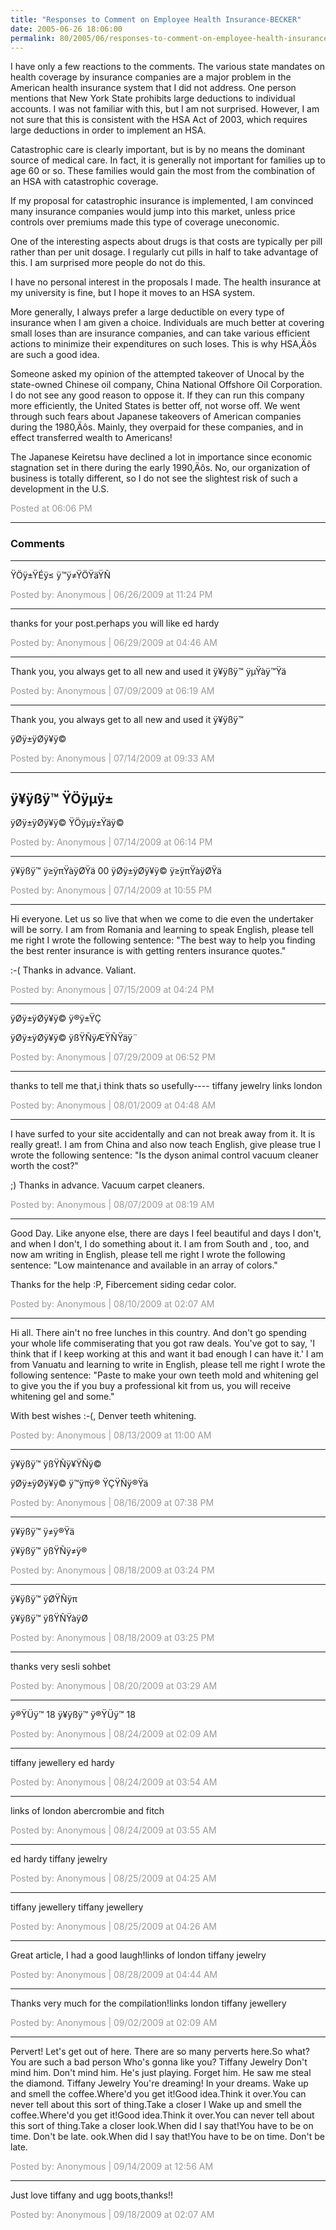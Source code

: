 ```yaml
---
title: "Responses to Comment on Employee Health Insurance-BECKER"
date: 2005-06-26 18:06:00
permalink: 80/2005/06/responses-to-comment-on-employee-health-insurance-becker.html
---
```

I have only a few reactions to the comments. The various state mandates on health coverage by insurance companies are a major problem in the American health insurance system that I did not address. One person mentions that New York State prohibits large deductions to individual accounts. I was not familiar with this, but I am not surprised. However, I am not sure that this is consistent with the HSA Act of 2003, which requires large deductions in order to implement an HSA.

Catastrophic care is clearly important, but is by no means the dominant source of medical care.  In fact, it is generally not important for families up to age 60 or so. These families would gain the most from the combination of an HSA with catastrophic coverage.

If my proposal for catastrophic insurance is implemented, I am convinced many insurance companies would jump into this market, unless price controls over premiums made this type of coverage uneconomic.

One of the interesting aspects about drugs is that costs are typically per pill rather than per unit dosage. I regularly cut pills in half to take advantage of this. I am surprised more people do not do this.

I have no personal interest in the proposals I made. The health insurance at my university is fine, but I hope it moves to an HSA system. 

More generally, I always prefer a large deductible on every type of insurance when I am given a choice. Individuals are much better at covering small loses than are insurance companies, and can take various efficient actions to minimize their expenditures on such loses. This is why HSA‚Äôs are such a good idea.

Someone asked my opinion of the attempted takeover of Unocal by the state-owned Chinese oil company, China National Offshore Oil Corporation. I do not see any good reason to oppose it. If they can run this company more efficiently, the United States is better off, not worse off. We went through such fears about Japanese takeovers of American companies during the 1980‚Äôs. Mainly, they overpaid for these companies, and in effect transferred wealth to Americans!

The Japanese Keiretsu have declined a lot in importance since economic stagnation set in there during the early 1990‚Äôs. No, our organization of business is totally different, so I do not see the slightest risk of such a development in the U.S.

<span style="color:#999">Posted at 06:06 PM</span>

<!-- more -->

---

### Comments

---

ŸÖÿ±ŸÉÿ≤ ÿ™ÿ≠ŸÖŸäŸÑ

<span style="color:#999">Posted by: Anonymous | 06/26/2009 at 11:24 PM</span>

---


thanks for your post.perhaps you will like ed hardy

<span style="color:#999">Posted by: Anonymous | 06/29/2009 at 04:46 AM</span>

---

Thank you, you always get to all new and used it 
ÿ¥ÿßÿ™ ÿµŸàÿ™Ÿä

<span style="color:#999">Posted by: Anonymous | 07/09/2009 at 06:19 AM</span>

---

Thank you, you always get to all new and used it 
ÿ¥ÿßÿ™ 

ÿØÿ±ÿØÿ¥ÿ©

<span style="color:#999">Posted by: Anonymous | 07/14/2009 at 09:33 AM</span>

---

ÿ¥ÿßÿ™ ŸÖÿµÿ±
--
ÿØÿ±ÿØÿ¥ÿ© ŸÖÿµÿ±Ÿäÿ©

<span style="color:#999">Posted by: Anonymous | 07/14/2009 at 06:14 PM</span>

---

ÿ¥ÿßÿ™ ÿ≥ÿπŸàÿØŸä
00
ÿØÿ±ÿØÿ¥ÿ© ÿ≥ÿπŸàÿØŸä

<span style="color:#999">Posted by: Anonymous | 07/14/2009 at 10:55 PM</span>

---

Hi everyone. Let us so live that when we come to die even the undertaker will be sorry.
I am from Romania and learning to speak English, please tell me right I wrote the following sentence: "The best way to help you finding the best renter insurance is with getting renters insurance quotes."

:-( Thanks in advance. Valiant.

<span style="color:#999">Posted by: Anonymous | 07/15/2009 at 04:24 PM</span>

---

ÿØÿ±ÿØÿ¥ÿ© ÿ®ÿ±ŸÇ 


ÿØÿ±ÿØÿ¥ÿ© ÿßŸÑÿÆŸÑŸäÿ¨

<span style="color:#999">Posted by: Anonymous | 07/29/2009 at 06:52 PM</span>

---

thanks to tell me that,i think thats so usefully----
tiffany jewelry 
links london

<span style="color:#999">Posted by: Anonymous | 08/01/2009 at 04:48 AM</span>

---

I have surfed to your site accidentally and can not break away from it. It is really great!.
I am from China and also now teach English, give please true I wrote the following sentence: "Is the dyson animal control vacuum cleaner worth the cost?"

;) Thanks in advance. Vacuum carpet cleaners.

<span style="color:#999">Posted by: Anonymous | 08/07/2009 at 08:19 AM</span>

---

Good Day. Like anyone else, there are days I feel beautiful and days I don't, and when I don't, I do something about it.
I am from South and , too, and now am writing in English, please tell me right I wrote the following sentence: "Low maintenance and available in an array of colors."

Thanks for the help :P, Fibercement siding cedar color.

<span style="color:#999">Posted by: Anonymous | 08/10/2009 at 02:07 AM</span>

---

Hi all. There ain't no free lunches in this country. And don't go spending your whole life commiserating that you got raw deals. You've got to say, 'I think that if I keep working at this and want it bad enough I can have it.'
I am from Vanuatu and learning to write in English, please tell me right I wrote the following sentence: "Paste to make your own teeth mold and whitening gel to give you the if you buy a professional kit from us, you will receive whitening gel and some."

With best wishes :-(, Denver teeth whitening.

<span style="color:#999">Posted by: Anonymous | 08/13/2009 at 11:00 AM</span>

---

ÿ¥ÿßÿ™ ÿßŸÑÿ¥ŸÑÿ© 


ÿØÿ±ÿØÿ¥ÿ© ÿ™ÿπÿ® ŸÇŸÑÿ®Ÿä

<span style="color:#999">Posted by: Anonymous | 08/16/2009 at 07:38 PM</span>

---

ÿ¥ÿßÿ™ ÿ≠ÿ®Ÿä 


ÿ¥ÿßÿ™ ÿßŸÑÿ≠ÿ®

<span style="color:#999">Posted by: Anonymous | 08/18/2009 at 03:24 PM</span>

---

ÿ¥ÿßÿ™ ÿØŸÑÿπ 


ÿ¥ÿßÿ™ ÿßŸÑŸàÿØ

<span style="color:#999">Posted by: Anonymous | 08/18/2009 at 03:25 PM</span>

---

thanks very sesli sohbet

<span style="color:#999">Posted by: Anonymous | 08/20/2009 at 03:29 AM</span>

---

ÿ®ŸÜÿ™ 18
ÿ¥ÿßÿ™ ÿ®ŸÜÿ™ 18

<span style="color:#999">Posted by: Anonymous | 08/24/2009 at 02:09 AM</span>

---

tiffany jewellery
ed hardy

<span style="color:#999">Posted by: Anonymous | 08/24/2009 at 03:54 AM</span>

---

links of london
abercrombie and fitch

<span style="color:#999">Posted by: Anonymous | 08/24/2009 at 03:55 AM</span>

---

ed hardy
tiffany jewelry

<span style="color:#999">Posted by: Anonymous | 08/25/2009 at 04:25 AM</span>

---

tiffany jewellery
tiffany jewellery

<span style="color:#999">Posted by: Anonymous | 08/25/2009 at 04:26 AM</span>

---

Great article, I had a good laugh!links  of  london
tiffany jewelry

<span style="color:#999">Posted by: Anonymous | 08/28/2009 at 04:44 AM</span>

---

Thanks very much for the compilation!links london
tiffany jewellery

<span style="color:#999">Posted by: Anonymous | 09/02/2009 at 02:09 AM</span>

---

Pervert! Let's get out of here. There are so many perverts here.So what? You are such a bad person Who's gonna like you? Tiffany Jewelry Don't mind him. Don't mind him. He's just playing. Forget him. He saw me steal the diamond. Tiffany Jewelry You're dreaming! In your dreams. Wake up and smell the coffee.Where'd you get it!Good idea.Think it over.You can never tell about this sort of thing.Take a closer l Wake up and smell the coffee.Where'd you get it!Good idea.Think it over.You can never tell about this sort of thing.Take a closer look.When did I say that!You have to be on time. Don't be late. ook.When did I say that!You have to be on time. Don't be late.

<span style="color:#999">Posted by: Anonymous | 09/14/2009 at 12:56 AM</span>

---

Just love tiffany  and ugg boots,thanks!!

<span style="color:#999">Posted by: Anonymous | 09/18/2009 at 02:07 AM</span>
